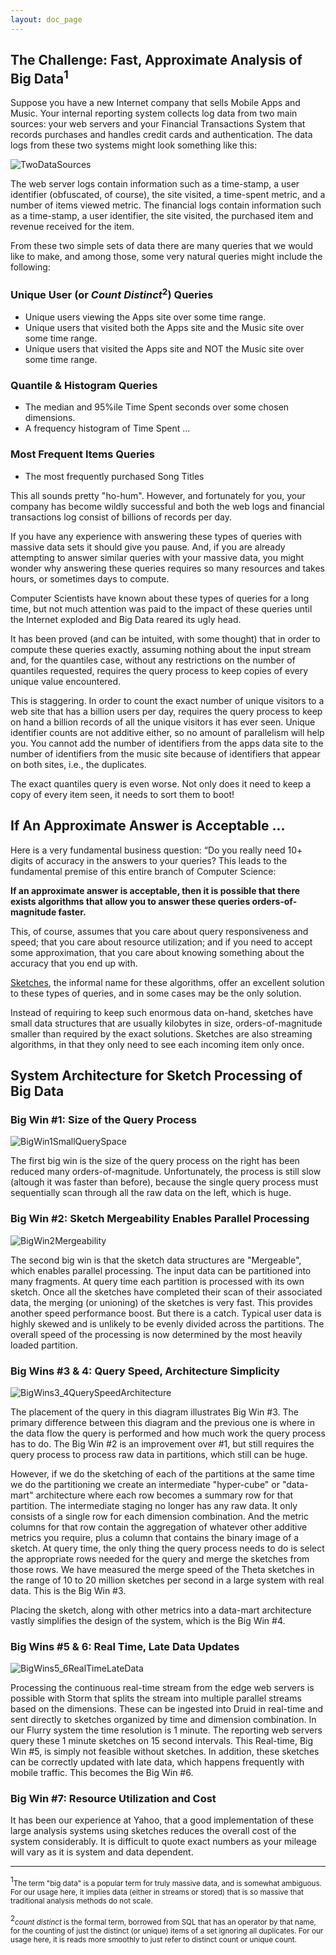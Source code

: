 ```yaml
---
layout: doc_page
---
```


## The Challenge: Fast, Approximate Analysis of Big Data<sup>1</sup>
Suppose you have a new Internet company that sells Mobile Apps and Music.  Your internal reporting system collects log data from two main sources: your web servers and your Financial Transactions System that records purchases and handles credit cards and authentication.  The data logs from these two systems might look something like this:

<img class="doc-img-full" src="{{site.docs_img_dir}}/TwoDataSources.png" alt="TwoDataSources" />

The web server logs contain information such as a time-stamp, a user identifier (obfuscated, of course), the site visited, a time-spent metric, and a number of items viewed metric. 
The financial logs contain information such as a time-stamp, a user identifier, the site visited, the purchased item and revenue received for the item.

From these two simple sets of data there are many queries that we would like to make, and among those, some very natural queries might include the following:

### Unique User (or <i>Count Distinct</i><sup>2</sup>) Queries
* Unique users viewing the Apps site over some time range.
* Unique users that visited both the Apps site and the Music site over some time range.
* Unique users that visited the Apps site and NOT the Music site over some time range.

### Quantile & Histogram Queries
* The median and 95%ile Time Spent seconds over some chosen dimensions.
* A frequency histogram of Time Spent ...

### Most Frequent Items Queries
* The most frequently purchased Song Titles

This all sounds pretty "ho-hum". 
However, and fortunately for you, your company has become wildly successful and both the web logs and financial transactions log consist of billions of records per day.

If you have any experience with answering these types of queries with massive data sets it should give you pause.
And, if you are already attempting to answer similar queries with your massive data, you might wonder why answering these queries requires so many resources and takes hours, or sometimes days to compute.

Computer Scientists have known about these types of queries for a long time, but not much attention was paid to the impact of these queries until the Internet exploded and Big Data reared its ugly head.

It has been proved (and can be intuited, with some thought) that in order to compute these queries exactly, assuming nothing about the input stream and, for the quantiles case, without any restrictions on the number of quantiles requested, requires the query process to keep copies of every unique value encountered.

This is staggering.
In order to count the exact number of unique visitors to a web site that has a billion users per day, requires the query process to keep on hand a billion records of all the unique visitors it has ever seen.
Unique identifier counts are not additive either, so no amount of parallelism will help you.
You cannot add the number of identifiers from the apps data site to the number of identifiers from the music site because of identifiers that appear on both sites, i.e., the duplicates.

The exact quantiles query is even worse.  Not only does it need to keep a copy of every item seen, it needs to sort them to boot!

## If An Approximate Answer is Acceptable ...

Here is a very fundamental business question: “Do you really need 10+ digits of accuracy in the answers to your queries? 
This leads to the fundamental premise of this entire branch of Computer Science:

__If an approximate answer is acceptable, then it is possible that there exists algorithms that allow you to answer these queries orders-of-magnitude faster.__

This, of course, assumes that you care about query responsiveness and speed; that you care about resource utilization; and if you need to accept some approximation, that you care about knowing something about the accuracy that you end up with.

[Sketches]({{site.docs_dir}}/SketchOrigins.html), the informal name for these algorithms, offer an excellent solution to these types of queries, and in some cases may be the only solution.

Instead of requiring to keep such enormous data on-hand, sketches have small data structures that are usually kilobytes in size, orders-of-magnitude smaller than required by the exact solutions. 
Sketches are also streaming algorithms, in that they only need to see each incoming item only once.

## System Architecture for Sketch Processing of Big Data 

### Big Win #1: Size of the Query Process

<img class="doc-img-full" src="{{site.docs_img_dir}}/BigWin1SmallQuerySpace.png" alt="BigWin1SmallQuerySpace" />

The first big win is the size of the query process on the right has been reduced many orders-of-magnitude.
Unfortunately, the process is still slow (altough it was faster than before), because the single query process must sequentially scan through all the raw data on the left, which is huge.

### Big Win #2: Sketch Mergeability Enables Parallel Processing

<img class="doc-img-full" src="{{site.docs_img_dir}}/BigWin2Mergeability.png" alt="BigWin2Mergeability" />

The second big win is that the sketch data structures are "Mergeable", which enables parallel processing. 
The input data can be partitioned into many fragments. 
At query time each partition is processed with its own sketch.
Once all the sketches have completed their scan of their associated data,
the merging (or unioning) of the sketches is very fast. 
This provides another speed performance boost.
But there is a catch.
Typical user data is highly skewed and is unlikely to be evenly divided across the partitions.
The overall speed of the processing is now determined by the most heavily loaded partition.

### Big Wins #3 & 4: Query Speed, Architecture Simplicity

<img class="doc-img-full" src="{{site.docs_img_dir}}/BigWins3_4QuerySpeedArchitecture.png" alt="BigWins3_4QuerySpeedArchitecture" />

The placement of the query in this diagram illustrates Big Win #3. The primary difference between this diagram and the previous one is where in the data flow the query is performed and how much work the query process has to do. The Big Win #2 is an improvement over #1, but still requires the query process to process raw data in partitions, which still can be huge. 

However, if we do the sketching of each of the partitions at the same time we do the partitioning we create an intermediate "hyper-cube" or "data-mart" architecture where each row becomes a summary row for that partition. 
The intermediate staging no longer has any raw data. It only consists of a single row for each dimension combination.
And the metric columns for that row contain the aggregation of whatever other additive metrics you require, plus a column that contains the binary image of a sketch.
At query time, the only thing the query process needs to do is select the appropriate rows needed for the query and merge the sketches from those rows. We have measured the merge speed of the Theta sketches in the range of 10 to 20 million sketches per second in a large system with real data. This is the Big Win #3.

Placing the sketch, along with other metrics into a data-mart architecture vastly simplifies the design of the system, which is the Big Win #4.

### Big Wins #5 & 6: Real Time, Late Data Updates

<img class="doc-img-full" src="{{site.docs_img_dir}}/BigWins5_6RealTimeLateData.png" alt="BigWins5_6RealTimeLateData" />

Processing the continuous real-time stream from the edge web servers is possible with Storm that splits the stream into multiple parallel streams based on the dimensions. These can be ingested into Druid in real-time and sent directly to sketches organized by time and dimension combination. In our Flurry system the time resolution is 1 minute. The reporting web servers query these 1 minute sketches on 15 second intervals. This Real-time, Big Win #5, is simply not feasible without sketches.  In addition, these sketches can be correctly updated with late data, which happens frequently with mobile traffic.  This becomes the Big Win #6.

### Big Win #7: Resource Utilization and Cost

It has been our experience at Yahoo, that a good implementation of these large analysis systems using sketches reduces the overall cost of the system considerably. It is difficult to quote exact numbers as your mileage will vary as it is system and data dependent.





________________________


<sup>1</sup><small>The term "big data" is a popular term for truly massive data, and is somewhat ambiguous. For our usage here, it implies data (either in streams or stored) that is so massive that traditional analysis methods do not scale.</small>

<sup>2</sup><small><i>count distinct</i> is the formal term, borrowed from SQL that has an operator by that name, for the counting of just the distinct (or unique) items of a set ignoring all duplicates. For our usage here, it is reads more smoothly to just refer to distinct count or unique count.</small>

